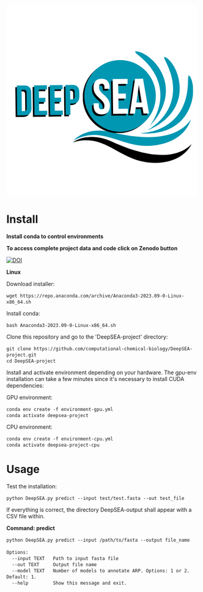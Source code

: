 
![DeepSEA](./images/DeepSEA.png)

# Install
**Install conda to control environments**

**To access complete project data and code click on Zenodo button**

[![DOI](https://zenodo.org/badge/DOI/10.5281/zenodo.13647157.svg)](https://doi.org/10.5281/zenodo.13647157)

**Linux**

Download installer:
```
wget https://repo.anaconda.com/archive/Anaconda3-2023.09-0-Linux-x86_64.sh
```
Install conda:
```
bash Anaconda3-2023.09-0-Linux-x86_64.sh
```
Clone this repository and go to the 'DeepSEA-project' directory:
```
git clone https://github.com/computational-chemical-biology/DeepSEA-project.git
cd DeepSEA-project
```
Install and activate environment depending on your hardware. The gpu-env installation can take a few minutes since it's necessary to install CUDA dependencies:

GPU environment:
```
conda env create -f environment-gpu.yml 
conda activate deepsea-project
```
CPU environment:
```
conda env create -f environment-cpu.yml
conda activate deepsea-project-cpu
```

# Usage
Test the installation:
```
python DeepSEA.py predict --input test/test.fasta --out test_file
```
If everything is correct, the directory DeepSEA-output shall appear with a CSV file within.

**Command: predict**
```
python DeepSEA.py predict --input /path/to/fasta --output file_name

Options:
  --input TEXT   Path to input fasta file
  --out TEXT     Output file name
  --model TEXT   Number of models to annotate ARP. Options: 1 or 2. Default: 1. 
  --help         Show this message and exit.
```
